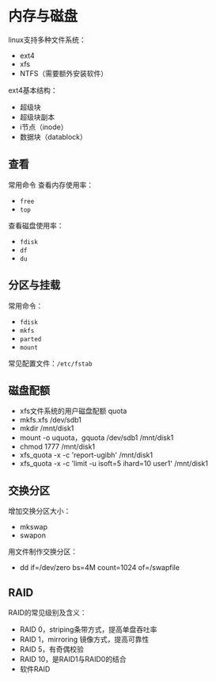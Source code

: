 # 内存与磁盘

linux支持多种文件系统：
- ext4
- xfs
- NTFS（需要额外安装软件）

ext4基本结构：
- 超级块
- 超级块副本
- i节点（inode）
- 数据块（datablock）


## 查看
常用命令
查看内存使用率：
- `free`
- `top`

查看磁盘使用率：
- `fdisk`
- `df`
- `du`


## 分区与挂载
常用命令：
- `fdisk`
- `mkfs`
- `parted`
- `mount`

常见配置文件：`/etc/fstab`


## 磁盘配额
- xfs文件系统的用户磁盘配额 quota
- mkfs.xfs /dev/sdb1
- mkdir /mnt/disk1
- mount -o uquota，gquota /dev/sdb1 /mnt/disk1
- chmod 1777 /mnt/disk1
- xfs_quota -x -c 'report-ugibh' /mnt/disk1
- xfs_quota -x -c 'limit -u isoft=5 ihard=10 user1' /mnt/disk1


## 交换分区
增加交换分区大小：
- mkswap
- swapon

用文件制作交换分区：
- dd if=/dev/zero bs=4M count=1024 of=/swapfile


## RAID
RAID的常见级别及含义：
- RAID 0，striping条带方式，提高单盘吞吐率
- RAID 1，mirroring 镜像方式，提高可靠性
- RAID 5，有奇偶校验
- RAID 10，是RAID1与RAID0的结合
- 软件RAID
